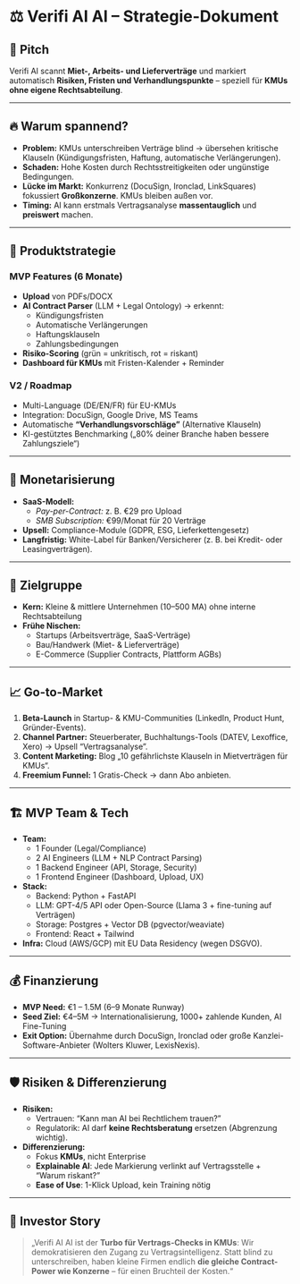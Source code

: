 # ⚖️ Verifi AI AI – Strategie-Dokument

## 🎯 Pitch
Verifi AI scannt **Miet-, Arbeits- und Lieferverträge** und markiert automatisch **Risiken, Fristen und Verhandlungspunkte** – speziell für **KMUs ohne eigene Rechtsabteilung**.  

---

## 🔥 Warum spannend?
- **Problem:** KMUs unterschreiben Verträge blind → übersehen kritische Klauseln (Kündigungsfristen, Haftung, automatische Verlängerungen).  
- **Schaden:** Hohe Kosten durch Rechtsstreitigkeiten oder ungünstige Bedingungen.  
- **Lücke im Markt:** Konkurrenz (DocuSign, Ironclad, LinkSquares) fokussiert **Großkonzerne**. KMUs bleiben außen vor.  
- **Timing:** AI kann erstmals Vertragsanalyse **massentauglich** und **preiswert** machen.  

---

## 🧩 Produktstrategie

### MVP Features (6 Monate)
- **Upload** von PDFs/DOCX  
- **AI Contract Parser** (LLM + Legal Ontology) → erkennt:  
  - Kündigungsfristen  
  - Automatische Verlängerungen  
  - Haftungsklauseln  
  - Zahlungsbedingungen  
- **Risiko-Scoring** (grün = unkritisch, rot = riskant)  
- **Dashboard für KMUs** mit Fristen-Kalender + Reminder  

### V2 / Roadmap
- Multi-Language (DE/EN/FR) für EU-KMUs  
- Integration: DocuSign, Google Drive, MS Teams  
- Automatische **“Verhandlungsvorschläge”** (Alternative Klauseln)  
- KI-gestütztes Benchmarking („80% deiner Branche haben bessere Zahlungsziele“)  

---

## 💸 Monetarisierung
- **SaaS-Modell:**  
  - *Pay-per-Contract:* z. B. €29 pro Upload  
  - *SMB Subscription:* €99/Monat für 20 Verträge  
- **Upsell:** Compliance-Module (GDPR, ESG, Lieferkettengesetz)  
- **Langfristig:** White-Label für Banken/Versicherer (z. B. bei Kredit- oder Leasingverträgen).  

---

## 👥 Zielgruppe
- **Kern:** Kleine & mittlere Unternehmen (10–500 MA) ohne interne Rechtsabteilung  
- **Frühe Nischen:**  
  - Startups (Arbeitsverträge, SaaS-Verträge)  
  - Bau/Handwerk (Miet- & Lieferverträge)  
  - E-Commerce (Supplier Contracts, Plattform AGBs)  

---

## 📈 Go-to-Market
1. **Beta-Launch** in Startup- & KMU-Communities (LinkedIn, Product Hunt, Gründer-Events).  
2. **Channel Partner:** Steuerberater, Buchhaltungs-Tools (DATEV, Lexoffice, Xero) → Upsell “Vertragsanalyse”.  
3. **Content Marketing:** Blog „10 gefährlichste Klauseln in Mietverträgen für KMUs“.  
4. **Freemium Funnel:** 1 Gratis-Check → dann Abo anbieten.  

---

## 🏗️ MVP Team & Tech
- **Team:**  
  - 1 Founder (Legal/Compliance)  
  - 2 AI Engineers (LLM + NLP Contract Parsing)  
  - 1 Backend Engineer (API, Storage, Security)  
  - 1 Frontend Engineer (Dashboard, Upload, UX)  
- **Stack:**  
  - Backend: Python + FastAPI  
  - LLM: GPT-4/5 API oder Open-Source (Llama 3 + fine-tuning auf Verträgen)  
  - Storage: Postgres + Vector DB (pgvector/weaviate)  
  - Frontend: React + Tailwind  
- **Infra:** Cloud (AWS/GCP) mit EU Data Residency (wegen DSGVO).  

---

## 💰 Finanzierung
- **MVP Need:** €1 – 1.5M (6–9 Monate Runway)  
- **Seed Ziel:** €4–5M → Internationalisierung, 1000+ zahlende Kunden, AI Fine-Tuning  
- **Exit Option:** Übernahme durch DocuSign, Ironclad oder große Kanzlei-Software-Anbieter (Wolters Kluwer, LexisNexis).  

---

## 🛡️ Risiken & Differenzierung
- **Risiken:**  
  - Vertrauen: “Kann man AI bei Rechtlichem trauen?”  
  - Regulatorik: AI darf **keine Rechtsberatung** ersetzen (Abgrenzung wichtig).  
- **Differenzierung:**  
  - Fokus **KMUs**, nicht Enterprise  
  - **Explainable AI**: Jede Markierung verlinkt auf Vertragsstelle + “Warum riskant?”  
  - **Ease of Use**: 1-Klick Upload, kein Training nötig  

---

## 🚀 Investor Story
> „Verifi AI AI ist der **Turbo für Vertrags-Checks in KMUs**: Wir demokratisieren den Zugang zu Vertragsintelligenz. Statt blind zu unterschreiben, haben kleine Firmen endlich **die gleiche Contract-Power wie Konzerne** – für einen Bruchteil der Kosten.“  
